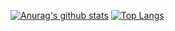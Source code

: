 [![Anurag's github stats](https://github-readme-stats.vercel.app/api?username=mahi97&show_icons=true&count_private=true&include_all_commits=true&theme=dracula)](https://github.com/mahi97)
[![Top Langs](https://github-readme-stats.vercel.app/api/top-langs/?username=mahi97&layout=compact&langs_count=11&count_private=true&theme=dracula&hide=Makefile,cmake)](https://github.com/mahi97)

